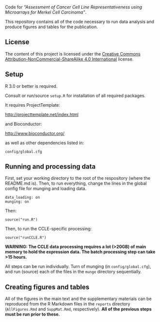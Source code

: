 Code for *"Assessment of Cancer Cell Line Representativeness using Microarrays for Merkel Cell Carcinoma"*.

This repository contains all of the code necessary to run data analysis and produce figures and tables for the publication.

License
------

The content of this project is licensed under the [Creative Commons Attribution-NonCommercial-ShareAlike 4.0 International](http://creativecommons.org/licenses/by-nc-sa/4.0/) license.


Setup
-----

R 3.0 or better is required.

Consult or run/source `setup.R` for installation of all required packages.

It requires ProjectTemplate:

http://projecttemplate.net/index.html

and Bioconductor:

http://www.bioconductor.org/

as well as other dependencies listed in:

```
config/global.cfg
```

Running and processing data
-------

First, set your working directory to the root of the respository (where the README.md is). Then, to run everything, change the lines in the global config file for munging and loading data.

```
data_loading: on
munging: on
```

Then:

```{r}
source("run.R")
```

Then, to run the CCLE-specific processing:


```{r}
source("runCCLE.R")
```

**WARNING: The CCLE data processing requires a lot (>20GB) of main memory to hold the expression data. The batch processing step can take >15 hours.**

All steps can be run individually. Turn of munging (in `config/global.cfg`), and run (source) each of the files in the `munge` directory sequentially.

Creating figures and tables
-------------------------------
All of the figures in the main text and the supplementary materials can be reproduced from the R Markdown files in the `reports` directory (`AllFigures.Rmd` and `SuppMat.Rmd`, respectively).
**All of the previous steps must be run prior to these.**
